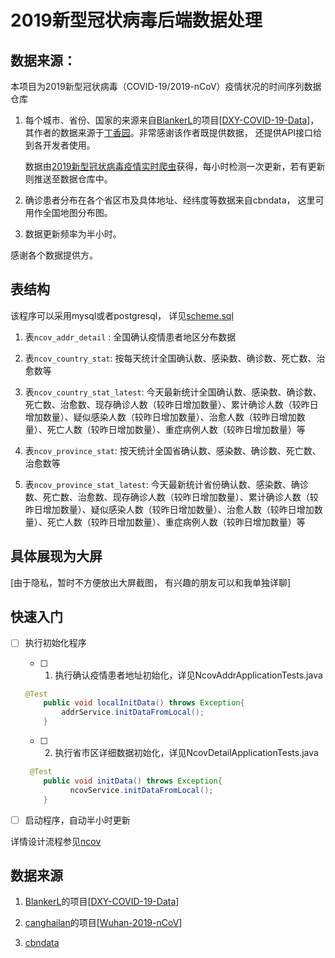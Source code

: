 # 2019新型冠状病毒后端数据处理

## 数据来源：
本项目为2019新型冠状病毒（COVID-19/2019-nCoV）疫情状况的时间序列数据仓库

1. 每个城市、省份、国家的来源来自[BlankerL](https://github.com/BlankerL)的项目[[DXY-COVID-19-Data](https://github.com/BlankerL/DXY-COVID-19-Data)]，其作者的数据来源于[丁香园](https://3g.dxy.cn/newh5/view/pneumonia)。非常感谢该作者既提供数据， 还提供API接口给到各开发者使用。

   数据由[2019新型冠状病毒疫情实时爬虫](https://github.com/BlankerL/DXY-COVID-19-Crawler)获得，每小时检测一次更新，若有更新则推送至数据仓库中。

2. 确诊患者分布在各个省区市及具体地址、经纬度等数据来自cbndata， 这里可用作全国地图分布图。 

3. 数据更新频率为半小时。

感谢各个数据提供方。

## 表结构

该程序可以采用mysql或者postgresql， 详见[scheme.sql](doc/scheme.sql)

1. 表`ncov_addr_detail` : 全国确认疫情患者地区分布数据

2. 表`ncov_country_stat`: 按每天统计全国确认数、感染数、确诊数、死亡数、治愈数等

3. 表`ncov_country_stat_latest`: 今天最新统计全国确认数、感染数、确诊数、死亡数、治愈数、现存确诊人数（较昨日增加数量）、累计确诊人数（较昨日增加数量）、疑似感染人数（较昨日增加数量）、治愈人数（较昨日增加数量）、死亡人数（较昨日增加数量）、重症病例人数（较昨日增加数量）等

4. 表`ncov_province_stat`: 按天统计全国省确认数、感染数、确诊数、死亡数、治愈数等

5. 表`ncov_province_stat_latest`: 今天最新统计省份确认数、感染数、确诊数、死亡数、治愈数、现存确诊人数（较昨日增加数量）、累计确诊人数（较昨日增加数量）、疑似感染人数（较昨日增加数量）、治愈人数（较昨日增加数量）、死亡人数（较昨日增加数量）、重症病例人数（较昨日增加数量）等

   

## 具体展现为大屏

[由于隐私，暂时不方便放出大屏截图， 有兴趣的朋友可以和我单独详聊]

## 快速入门

- [ ] 执行初始化程序

  - [ ] 1. 执行确认疫情患者地址初始化，详见NcovAddrApplicationTests.java

  ```java
  @Test
      public void localInitData() throws Exception{
          addrService.initDataFromLocal();
      }
  ```

  

  - [ ] 2. 执行省市区详细数据初始化，详见NcovDetailApplicationTests.java

  ```java
   @Test
      public void initData() throws Exception{
  			ncovService.initDataFromLocal();
      }
  ```
- [ ] 启动程序，自动半小时更新
  

详情设计流程参见[ncov](doc/ncov.md)
## 数据来源

1. [BlankerL](https://github.com/BlankerL)的项目[[DXY-COVID-19-Data](https://github.com/BlankerL/DXY-COVID-19-Data)]

2. [canghailan](https://github.com/canghailan)的项目[[Wuhan-2019-nCoV](https://github.com/canghailan/Wuhan-2019-nCoV)]

3. [cbndata](https://assets.cbndata.org/2019-nCoV/data.json)

  
